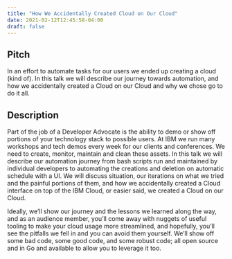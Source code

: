 ```yaml
---
title: "How We Accidentally Created Cloud on Our Cloud"
date: 2021-02-12T12:45:58-04:00
draft: false
---
```


## Pitch

In an effort to automate tasks for our users we ended up creating a cloud (kind of). In this talk we will describe our journey towards automation, and how we accidentally created a Cloud on our Cloud and why we chose go to do it all.


## Description

Part of the job of a Developer Advocate is the ability to demo or show off portions of your technology stack to possible users. At IBM we run many workshops and tech demos every week for our clients and conferences. We need to create, monitor, maintain and clean these assets. In this talk we will describe our automation journey from bash scripts run and maintained by individual developers to automating the creations and deletion on automatic schedule with a UI. We will discuss situation, our iterations on what we tried and the painful portions of them, and how we accidentally created a Cloud interface on top of the IBM Cloud, or easier said, we created a Cloud on our Cloud.

Ideally, we’ll show our journey and the lessons we learned along the way, and as an audience member, you’ll come away with nuggets of useful tooling to make your cloud usage more streamlined, and hopefully, you’ll see the pitfalls we fell in and you can avoid them yourself. We’ll show off some bad code, some good code, and some robust code; all open source and in Go and available to allow you to leverage it too.
